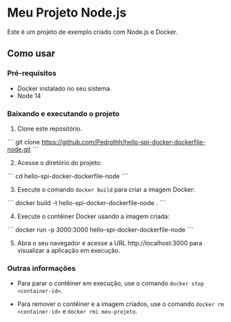 # Meu Projeto Node.js

Este é um projeto de exemplo criado com Node.js e Docker.

## Como usar

### Pré-requisitos

- Docker instalado no seu sistema.
- Node 14

### Baixando e executando o projeto

1. Clone este repositório.

ˋˋˋ git clone https://github.com/Pedrothh/hello-spi-docker-dockerfile-node.git ˋˋˋ

2. Acesse o diretório do projeto:

ˋˋˋ cd hello-spi-docker-dockerfile-node ˋˋˋ

3. Execute o comando `docker build` para criar a imagem Docker:

ˋˋˋ docker build -t hello-spi-docker-dockerfile-node . ˋˋˋ

4. Execute o contêiner Docker usando a imagem criada:

ˋˋˋ docker run -p 3000:3000 hello-spi-docker-dockerfile-node ˋˋˋ

5. Abra o seu navegador e acesse a URL http://localhost:3000 para visualizar a aplicação em execução.

### Outras informações

- Para parar o contêiner em execução, use o comando `docker stop <container-id>`.

- Para remover o contêiner e a imagem criados, use o comando `docker rm <container-id>` e `docker rmi meu-projeto`.
